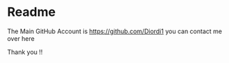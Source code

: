 
# Readme

The Main GitHub Account is https://github.com/Diordi1 you can contact me over here

Thank you !!

